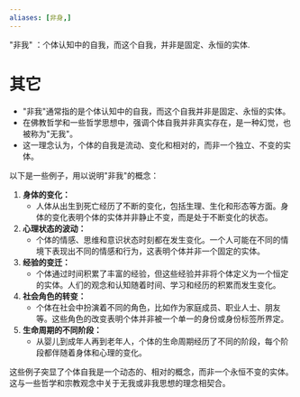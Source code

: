 ```yaml
---
aliases: [非身,]
---
```

"非我" ：个体认知中的自我，而这个自我，并非是固定、永恒的实体.
# 其它
- "非我"通常指的是个体认知中的自我，而这个自我并非是固定、永恒的实体。
- 在佛教哲学和一些哲学思想中，强调个体自我并非真实存在，是一种幻觉，也被称为"无我"。
- 这一理念认为，个体的自我是流动、变化和相对的，而非一个独立、不变的实体。

以下是一些例子，用以说明"非我"的概念：
1.  **身体的变化：** 
	*   人体从出生到死亡经历了不断的变化，包括生理、生化和形态等方面。身体的变化表明个体的实体并非静止不变，而是处于不断变化的状态。
2.  **心理状态的波动：** 
    *   个体的情感、思维和意识状态时刻都在发生变化。一个人可能在不同的情境下表现出不同的情感和行为，这表明个体并非一个固定的实体。
3.  **经验的变迁：** 
    *   个体通过时间积累了丰富的经验，但这些经验并非将个体定义为一个恒定的实体。人们的观念和认知随着时间、学习和经历的积累而发生变化。
4.  **社会角色的转变：** 
    *   个体在社会中扮演着不同的角色，比如作为家庭成员、职业人士、朋友等。这些角色的改变表明个体并非被一个单一的身份或身份标签所界定。
5.  **生命周期的不同阶段：** 
    *   从婴儿到成年人再到老年人，个体的生命周期经历了不同的阶段，每个阶段都伴随着身体和心理的变化。

这些例子突显了个体自我是一个动态的、相对的概念，而非一个永恒不变的实体。这与一些哲学和宗教观念中关于无我或非我思想的理念相契合。
